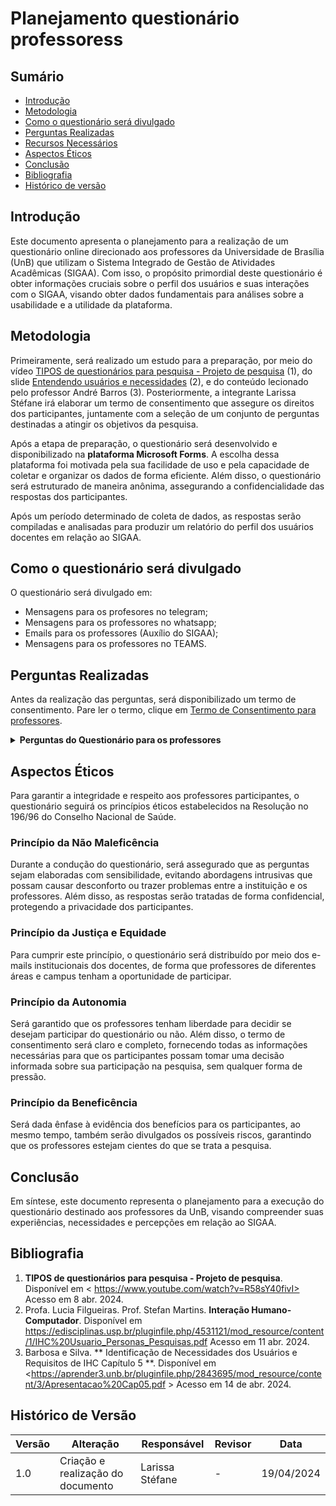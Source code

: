 # Planejamento questionário professoress

## Sumário

* [Introdução](#Introdução)
* [Metodologia](#Metodologia)
* [Como o questionário será divulgado](#Como-o-questionário-será-divulgado)
* [Perguntas Realizadas](#Perguntas-Realizadas)
* [Recursos Necessários](#Recursos-Necessários)
* [Aspectos Éticos](#Aspectos-Éticos)
* [Conclusão](#Conclusão)
* [Bibliografia](#Bibliografia)
* [Histórico de versão](#Histórico-de-versão)


## Introdução
Este documento apresenta o planejamento para a realização de um questionário online direcionado aos professores da Universidade de Brasília (UnB) que utilizam o Sistema Integrado de Gestão de Atividades Acadêmicas (SIGAA). Com isso, o propósito primordial deste questionário é obter informações cruciais sobre o perfil dos usuários e suas interações com o SIGAA, visando obter dados fundamentais para análises sobre a usabilidade e a utilidade da plataforma.

## Metodologia

Primeiramente, será realizado um estudo para a preparação, por meio do vídeo [TIPOS de questionários para pesquisa - Projeto de pesquisa](https://www.youtube.com/watch?v=R58sY40fivI) (1), do slide [Entendendo usuários e necessidades](https://edisciplinas.usp.br/pluginfile.php/4531121/mod_resource/content/1/IHC%20Usuario_Personas_Pesquisas.pdf) (2), e do conteúdo lecionado pelo professor André Barros (3). Posteriormente, a integrante Larissa Stéfane irá elaborar um termo de consentimento que assegure os direitos dos participantes, juntamente com a seleção de um conjunto de perguntas destinadas a atingir os objetivos da pesquisa.

Após a etapa de preparação, o questionário será desenvolvido e disponibilizado na **plataforma Microsoft Forms**. A escolha dessa plataforma foi motivada pela sua facilidade de uso e pela capacidade de coletar e organizar os dados de forma eficiente. Além disso, o questionário será estruturado de maneira anônima, assegurando a confidencialidade das respostas dos participantes.

Após um período determinado de coleta de dados, as respostas serão compiladas e analisadas para produzir um relatório do perfil dos usuários docentes em relação ao SIGAA.

## Como o questionário será divulgado

O questionário será divulgado em:

- Mensagens para os profesores no telegram;
- Mensagens para os professores no whatsapp;
- Emails para os professores (Auxílio do SIGAA);
- Mensagens para os professores no TEAMS.

## Perguntas Realizadas

Antes da realização das perguntas, será disponibilizado um termo de consentimento. Pare ler o termo, clique em [Termo de Consentimento para professores](PerfilUsuario/Professores/Questionarios/termo.md).

<details>
  <summary size="20"><b> Perguntas do Questionário para os professores </b></summary> 

  ## Questionário sobre o Uso do SIGAA

**1. Qual é a sua faixa etária?**
   - Até 25
   - 26-35 anos
   - 36-45 anos
   - 46-65 anos
   - Mais de 65 anos

**2. Qual é o seu gênero?**
   - Feminino
   - Masculino
   - Não binário / Outro
   - Preferir não dizer

**3. Qual é o seu status acadêmico atual?**
   - Graduado
   - Mestrado
   - Doutorado
   - Pós-Doutorado

**4. Quais são as suas principais metas acadêmicas?**
   - Contribuir significativamente para o avanço do conhecimento
   - Publicar artigos
   - Orientar alunos de graduação e pós-graduação em suas pesquisas
   - Contribuir para a comunidade acadêmica
   - Participar ativamente de projetos de pesquisa interdisciplinares
   - Desenvolver parcerias acadêmicas com outras instituições nacionais
   - Outro

**5. Você pretende realizar mais algum curso de especialização na sua área?**
   - Sim, tenho interesse em buscar novos conhecimentos.
   - Talvez, dependendo das oportunidades e do meu tempo disponível.
   - Não, já possuo a formação necessária para minha atuação profissional.
   - Não tenho certeza, preciso avaliar as opções disponíveis.
   - Não, considero que a especialização que possuo é suficiente para minha carreira.
   - Outro

**6. Qual é a sua etnia?**
   - Negra
   - Branca
   - Parda
   - Amarela
   - Indígena
   - Prefiro não informar

**7. Há quanto tempo você utiliza o SIGAA?**
   - Menos de 1 ano
   - De 1 a 2 anos
   - De 2 a 4 anos
   - Mais de 4 anos

**8. Como você classifica a sua habilidade de leitura?**
   - Excelente
   - Boa
   - Regular
   - Ruim
   - Muito Ruim
   - Não sei/não quero responder

**9. Qual a sua preferência de aprendizado?**
   - Visual
   - Auditivo
   - Prático
   - Outro
   - Não tenho preferência
   - Não sei/não quero responder

**10. Qual o seu nível de alfabetismo computacional? (Suas habilidades com informática)**
    - Avançado
    - Intermediário
    - Básico
    - Muito Básico
    - Nenhum
    - Não sei/não quero responder

**11. Como você classifica a sua experiência com jargões acadêmicos e técnicos?**
    - Muito baixa
    - Baixa
    - Média
    - Alta
    - Muito Alta

**12. Você recebeu algum treinamento ou manual antes de utilizar o SIGAA?**
    - Sim e foi bem completo
    - Sim, mas achei vago ou incompleto
    - Não recebi

**13. Você julga necessário ter o auxílio de algum manual para acessar as funcionalidades do SIGAA?**
    - Sim
    - Não
    - Não sei informar

**14. Você já lecionou em outras instituições além da UnB? Se sim, escreva no espaço:**
    - Não
    - Outro

**15. Além do SIGAA, você tem ou teve familiaridade com outros sistemas acadêmicos?**
    - Sim, tenho (tive) familiaridade
    - Tenho (tive) pouca familiaridade
    - Não tenho (tive) familiaridade
    - Não sei/não quero responder

**16. Em relação à disposição para explorar novas tecnologias, você está**
    - Muito disposto
    - Disposto
    - Neutro
    - Pouco disposto
    - Não disposto
    - Não sei/não quero responder

**17. Com que frequência você acessa o SIGAA?**
    - Diariamente
    - Semanalmente
    - Mensalmente
    - Raramente

**18. Qual dispositivo você mais utiliza para acessar o SIGAA**
    - Computador desktop
    - Computador portátil/notebook
    - Smartphone (Android)
    - Smartphone (iOS)
    - Tablet
    - Outro

**19. Qual é o principal motivo para acessar o SIGAA?**
    - Registrar notas e frequências dos alunos.
    - Acompanhar o desempenho acadêmico dos alunos
    - Submeter comunicados
    - Consultar o calendário acadêmico e horários de aulas
    - Acessar informações sobre atividades acadêmicas e eventos institucionais
    - Submeter documentos e solicitações administrativas
    - Participar de fóruns e grupos de discussão acadêmica
    - Outro

**20. Como você avalia a usabilidade do SIGAA?**
    - Muito fácil de usar
    - Fácil de usar
    - Neutro
    - Difícil de usar
    - Muito difícil de usar

**21. Com que frequência você utiliza as funcionalidades de comunicação do SIGAA (mensagens, fóruns, etc.)?**
    - Diariamente
    - Semanalmente
    - Mensalmente
    - Raramente
    - Nunca utilizei

**22. Qual é o seu nível de satisfação geral com o SIGAA?**
    - Muito satisfeito(a)
    - Satisfeito(a)
    - Neutro
    - Insatisfeito(a)
    - Muito insatisfeito(a)

**23. Você utiliza outras plataformas ou sistemas semelhantes ao SIGAA?**
    - Sim, frequentemente
    - Sim, ocasionalmente
    - Não, apenas o SIGAA

**24. Você considera que o SIGAA facilita o acesso a informações acadêmicas e administrativas?**
    - Sim, muito
    - Sim, em certa medida
    - Neutro
    - Não, dificulta o acesso

**25. Como você classificaria a qualidade das informações disponibilizadas no SIGAA?**
    - Excelente
    - Boa
    - Regular
    - Ruim
    - Péssima

**26. Qual é o principal benefício que você enxerga no uso do SIGAA?**
    - Facilidade de acesso a informações
    - Melhora na organização acadêmica
    - Maior interação com colegas e professores
    - Agilidade nos processos acadêmicos
    - Outro

**27. Em sua opinião, a organização das informações no SIGAA é:**
    - Muito clara e intuitiva
    - Clara, mas poderia ser melhor
    - Neutra, nem boa nem ruim
    - Confusa, mas utilizável
    - Muito confusa e desorganizada

**28. Você acha que as informações apresentadas no SIGAA são suficientemente detalhadas e abrangentes?**
    - Não, as informações são confusas e difíceis de entender
    - Não, as informações são insuficientes e superficiais
    - Neutra, nem suficiente nem insuficiente
    - Sim, mas poderiam ser mais detalhadas em alguns casos
    - Sim, as informações são detalhadas e abrangentes

**29. O design visual do SIGAA é:**
    - Muito desatualizado e pouco atraente
    - Pouco atraente, mas funcional
    - Neutro, nem bom nem ruim
    - Atraente, mas poderia ser melhorado
    - Muito atraente e moderno

**30. Como você avalia a acessibilidade do SIGAA para usuários com necessidades especiais (por exemplo, usuários com deficiência visual)?**
    - Muito inacessível, não oferece recursos adequados de acessibilidade
    - Inacessível em algumas áreas, mas com potencial de melhoria
    - Neutra, nem acessível nem inacessível
    - Acessível na maioria das vezes
    - Muito acessível, oferece recursos adequados de acessibilidade

**31. Quão fácil é encontrar as funcionalidades específicas que você precisa no SIGAA?**
    - Muito difícil, muitas vezes não encontro o que procuro
    - Difícil, leva tempo para encontrar
    - Neutra, nem fácil nem difícil
    - Fácil na maioria das vezes
    - Muito fácil, sempre encontro rapidamente

**32. Em quais linguas você consegue se comunicar?**
    - Português
    - Inglês
    - Espanhol
    - Francês
    - Outro

**33. Na sua opinião, qual o principal ponto negativo do SIGAA?**
    - [Resposta aberta]

**34. Na sua opinião, qual o principal ponto positivo do SIGAA?**
    - [Resposta aberta]

</details>


## Aspectos Éticos
Para garantir a integridade e respeito aos professores participantes, o questionário seguirá os princípios éticos estabelecidos na Resolução no 196/96 do Conselho Nacional de Saúde.

### Princípio da Não Maleficência
Durante a condução do questionário, será assegurado que as perguntas sejam elaboradas com sensibilidade, evitando abordagens intrusivas que possam causar desconforto ou trazer problemas entre a instituição e os professores. Além disso, as respostas serão tratadas de forma confidencial, protegendo a privacidade dos participantes.

### Princípio da Justiça e Equidade

Para cumprir este princípio, o questionário será distribuído por meio dos e-mails institucionais dos docentes, de forma que professores de diferentes áreas e campus tenham a oportunidade de participar.

### Princípio da Autonomia

Será garantido que os professores tenham liberdade para decidir se desejam participar do questionário ou não. Além disso, o termo de consentimento será claro e completo, fornecendo todas as informações necessárias para que os participantes possam tomar uma decisão informada sobre sua participação na pesquisa, sem qualquer forma de pressão.

### Princípio da Beneficência
Será dada ênfase à evidência dos benefícios para os participantes, ao mesmo tempo, também serão divulgados os possíveis riscos, garantindo que os professores estejam cientes do que se trata a pesquisa.

## Conclusão
Em síntese, este documento representa o planejamento para a execução do questionário destinado aos professores da UnB, visando compreender suas experiências, necessidades e percepções em relação ao SIGAA.


## Bibliografia
1. **TIPOS de questionários para pesquisa - Projeto de pesquisa**. Disponível em <
https://www.youtube.com/watch?v=R58sY40fivI> Acesso em 8 abr. 2024.
2. Profa. Lucia Filgueiras. Prof. Stefan Martins. **Interação Humano-Computador**. Disponível em <https://edisciplinas.usp.br/pluginfile.php/4531121/mod_resource/content/1/IHC%20Usuario_Personas_Pesquisas.pdf> Acesso em 11 abr. 2024.
3. Barbosa e Silva. ** Identificação de Necessidades dos Usuários e Requisitos de IHC Capítulo 5 **. Disponível em <https://aprender3.unb.br/pluginfile.php/2843695/mod_resource/content/3/Apresentacao%20Cap05.pdf > Acesso em 14 de abr. 2024.

## Histórico de Versão
| Versão | Alteração | Responsável | Revisor | Data |
| - | - | - | - | - |
| 1.0 | Criação e realização do documento | Larissa Stéfane | - | 19/04/2024 |
